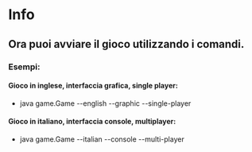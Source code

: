 # Info

## Ora puoi avviare il gioco utilizzando i comandi.

### Esempi:

#### Gioco in inglese, interfaccia grafica, single player: 
- java game.Game --english --graphic --single-player

#### Gioco in italiano, interfaccia console, multiplayer: 
- java game.Game --italian --console --multi-player